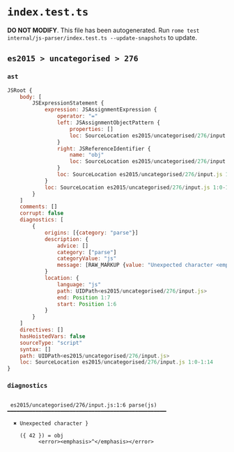 # `index.test.ts`

**DO NOT MODIFY**. This file has been autogenerated. Run `rome test internal/js-parser/index.test.ts --update-snapshots` to update.

## `es2015 > uncategorised > 276`

### `ast`

```javascript
JSRoot {
	body: [
		JSExpressionStatement {
			expression: JSAssignmentExpression {
				operator: "="
				left: JSAssignmentObjectPattern {
					properties: []
					loc: SourceLocation es2015/uncategorised/276/input.js 1:1-1:7
				}
				right: JSReferenceIdentifier {
					name: "obj"
					loc: SourceLocation es2015/uncategorised/276/input.js 1:11-1:14 (obj)
				}
				loc: SourceLocation es2015/uncategorised/276/input.js 1:0-1:14
			}
			loc: SourceLocation es2015/uncategorised/276/input.js 1:0-1:14
		}
	]
	comments: []
	corrupt: false
	diagnostics: [
		{
			origins: [{category: "parse"}]
			description: {
				advice: []
				category: ["parse"]
				categoryValue: "js"
				message: [RAW_MARKUP {value: "Unexpected character <emphasis>"}, "}", RAW_MARKUP {value: "</emphasis>"}]
			}
			location: {
				language: "js"
				path: UIDPath<es2015/uncategorised/276/input.js>
				end: Position 1:7
				start: Position 1:6
			}
		}
	]
	directives: []
	hasHoistedVars: false
	sourceType: "script"
	syntax: []
	path: UIDPath<es2015/uncategorised/276/input.js>
	loc: SourceLocation es2015/uncategorised/276/input.js 1:0-1:14
}
```

### `diagnostics`

```

 es2015/uncategorised/276/input.js:1:6 parse(js) ━━━━━━━━━━━━━━━━━━━━━━━━━━━━━━━━━━━━━━━━━━━━━━━━━━━

  ✖ Unexpected character }

    ({ 42 }) = obj
          <error><emphasis>^</emphasis></error>


```
